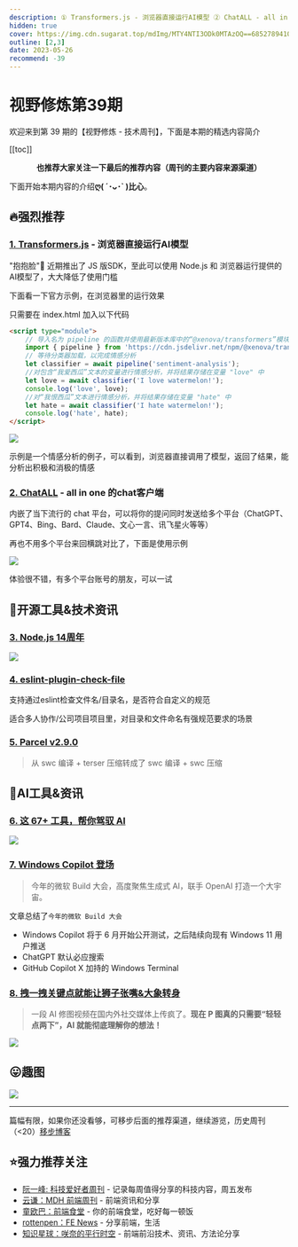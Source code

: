 ```yaml
---
description: ① Transformers.js - 浏览器直接运行AI模型 ② ChatALL - all in one 的chat客户端 ③ Node.js 14周年 ④ eslint-plugin-check-file ⑤ Parcel v2.9.0 ⑥ 这 67+ 工具，帮你驾驭 AI ⑦ Windows Copilot 登场 ⑧ 拽一拽关键点就能让狮子张嘴&大象转身
hidden: true
cover: https://img.cdn.sugarat.top/mdImg/MTY4NTI3ODk0MTAzOQ==685278941039
outline: [2,3]
date: 2023-05-26
recommend: -39
---
```


# 视野修炼第39期

欢迎来到第 39 期的【视野修炼 - 技术周刊】，下面是本期的精选内容简介

[[toc]]

<center>

**​也推荐大家关注一下最后的推荐内容（周刊的主要内容来源渠道）**
</center>


下面开始本期内容的介绍**ღ( ´･ᴗ･` )比心**。
## 🔥强烈推荐
### [1. Transformers.js](https://huggingface.co/docs/transformers.js/index) - 浏览器直接运行AI模型
"抱抱脸"🤗 近期推出了 JS 版SDK，至此可以使用 Node.js 和 浏览器运行提供的AI模型了，大大降低了使用门槛

下面看一下官方示例，在浏览器里的运行效果

只需要在 index.html 加入以下代码
```html
<script type="module">
    // 导入名为 pipeline 的函数并使用最新版本库中的“@xenova/transformers”模块
    import { pipeline } from 'https://cdn.jsdelivr.net/npm/@xenova/transformers';
    // 等待分类器加载，以完成情感分析
    let classifier = await pipeline('sentiment-analysis');
    //对包含“我爱西瓜”文本的变量进行情感分析，并将结果存储在变量 "love" 中
    let love = await classifier('I love watermelon!');
    console.log('love', love);
    //对“我恨西瓜”文本进行情感分析，并将结果存储在变量 "hate" 中
    let hate = await classifier('I hate watermelon!');
    console.log('hate', hate);
</script>
```
![](https://img.cdn.sugarat.top/mdImg/MTY4NTI3MDA5NTc0OA==685270095748)

示例是一个情感分析的例子，可以看到，浏览器直接调用了模型，返回了结果，能分析出积极和消极的情感


### [2. ChatALL](https://github.com/sunner/ChatALL) - all in one 的chat客户端
内嵌了当下流行的 chat 平台，可以将你的提问同时发送给多个平台（ChatGPT、GPT4、Bing、Bard、Claude、文心一言、讯飞星火等等）

再也不用多个平台来回横跳对比了，下面是使用示例

![](https://img.cdn.sugarat.top/mdImg/MTY4NTI3MDY4MDAyNA==685270680024)

体验很不错，有多个平台账号的朋友，可以一试
## 🔧开源工具&技术资讯
### [3. Node.js 14周年](https://twitter.com/nodejs/status/1662130000987062274)

![](https://img.cdn.sugarat.top/mdImg/MTY4NTI3ODk0MTAzOQ==685278941039)

### [4. eslint-plugin-check-file](https://github.com/DukeLuo/eslint-plugin-check-file)

支持通过eslint检查文件名/目录名，是否符合自定义的规范

适合多人协作/公司项目项目里，对目录和文件命名有强规范要求的场景

### [5. Parcel v2.9.0](https://parceljs.org/blog/v2-9-0/)
>从 swc 编译 + terser 压缩转成了 swc 编译 + swc 压缩

## 🤖AI工具&资讯
### [6. 这 67+ 工具，帮你驾驭 AI](https://mp.weixin.qq.com/s/sA2079h_9W4XTiUSlO0Omg)

![](https://img.cdn.sugarat.top/mdImg/MTY4NTI3OTI2NDM1OA==685279264358)

### [7. Windows Copilot 登场](https://juejin.cn/post/7236594708301119545)
>今年的微软 Build 大会，高度聚焦生成式 AI，联手 OpenAI 打造一个大宇宙。

文章总结了`今年的微软 Build 大会`
* Windows Copilot 将于 6 月开始公开测试，之后陆续向现有 Windows 11 用户推送
* ChatGPT 默认必应搜索
* GitHub Copilot X 加持的 Windows Terminal

### [8. 拽一拽关键点就能让狮子张嘴&大象转身](https://mp.weixin.qq.com/s/ti2ZkDk3SIiW6dvAt20_jQ)
>一段 AI 修图视频在国内外社交媒体上传疯了。**现在 P 图真的只需要“轻轻点两下”，AI 就能彻底理解你的想法！**

![](https://img.cdn.sugarat.top/mdImg/MTY4NTI3MTk1OTM1NQ==gan.gif)



## 😛趣图

![](https://img.cdn.sugarat.top/mdImg/MTY4NTI3MTQ3MTU1Mw==685271471553)

---

篇幅有限，如果你还没看够，可移步后面的推荐渠道，继续游览，历史周刊（<20）[移步博客](https://www.dmsrs.org/weekly/index.html)

## ⭐️强力推荐关注
* [阮一峰: 科技爱好者周刊](https://www.ruanyifeng.com/blog/archives.html) - 记录每周值得分享的科技内容，周五发布
* [云谦：MDH 前端周刊](https://www.yuque.com/chencheng/mdh-weekly) - 前端资讯和分享
* [童欧巴：前端食堂](https://github.com/Geekhyt/weekly) - 你的前端食堂，吃好每一顿饭
* [rottenpen：FE News](https://rottenpen.zhubai.love/) - 分享前端，生活
* [知识星球：咲奈的平行时空](https://wx.zsxq.com/dweb2/index/group/15552285284822) - 前端前沿技术、资讯、方法论分享

